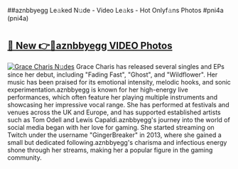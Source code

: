 ##aznbbyegg Le𝚊ked N𝚞de - Video Le𝚊ks - Hot Onlyf𝚊ns Photos #pni4a (pni4a)

# <h2><a href="https://mediaupload.pro?title=aznbbyegg&ref=9FEB">🔗 New 👉🔴aznbbyegg VIDEO Photos</a></h2>

[![Grace Charis N𝚞des](https://i.imgur.com/rIISA9y.gif)](https://mediaupload.pro?title=aznbbyegg&ref=9FEB)
Grace Charis has released several singles and EPs since her debut, including "Fading Fast", "Ghost", and "Wildflower". Her music has been praised for its emotional intensity, melodic hooks, and sonic experimentation.aznbbyegg is known for her high-energy live performances, which often feature her playing multiple instruments and showcasing her impressive vocal range. She has performed at festivals and venues across the UK and Europe, and has supported established artists such as Tom Odell and Lewis Capaldi.aznbbyegg's journey into the world of social media began with her love for gaming. She started streaming on Twitch under the username "GingerBreaker" in 2013, where she gained a small but dedicated following.aznbbyegg's charisma and infectious energy shone through her streams, making her a popular figure in the gaming community.